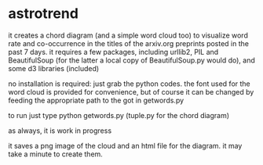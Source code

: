 astrotrend
==========

it creates a chord diagram (and a simple word cloud too) to visualize word rate and co-occurrence in the titles of the arxiv.org preprints posted in the past 7 days. it requires a few packages, including urllib2, PIL and BeautifulSoup (for the latter a local copy of BeautifulSoup.py would do), and some d3 libraries (included)

no installation is required: just grab the python codes. the font used for the word cloud is provided for convenience, but of course it can be changed by feeding the appropriate path to the got in getwords.py

to run just type python getwords.py (tuple.py for the chord diagram)

as always, it is work in progress

it saves a png image of the cloud and an html file for the diagram. it may take a minute to create them.
